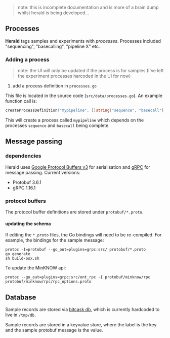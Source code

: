 > note: this is incomplete documentation and is more of a brain dump whilst herald is being developed...

## Processes

**Herald** tags samples and experiments with _processes_. Processes included "sequencing", "basecalling", "pipeline X" etc.

### Adding a process

> note: the UI will only be updated if the process is for samples (I've left the experiment processes harcoded in the UI for now)

1. add a process definition in `processes.go`

This file is located in the source code (`src/data/processes.go`). An example function call is:

```go
createProcessDefinition("mypipeline", []string{"sequence", "basecall"}, false, true)
```

This will create a process called `mypipeline` which depends on the processes `sequence` and `basecall` being complete.

## Message passing

### dependencies

Herald uses [Google Protocol Buffers v3](https://developers.google.com/protocol-buffers) for serialisation and [gRPC](https://grpc.io/) for message passing. Current versions:

- Protobuf 3.6.1
- gRPC 1.16.1

### protocol buffers

The protocol buffer definitions are stored under `protobuf/*.proto`.

#### updating the schema

If editing the `*.proto` files, the Go bindings will need to be re-compiled. For example, the bindings for the sample message:

```
protoc -I=protobuf --go_out=plugins=grpc:src/ protobuf/*.proto
go generate
sh build-osx.sh
```

To update the MinKNOW api:

```
protoc --go_out=plugins=grpc:src/ont_rpc -I protobuf/minknow/rpc protobuf/minknow/rpc/rpc_options.proto
```

## Database

Sample records are stored via [bitcask db](https://pkg.go.dev/git.mills.io/prologic/bitcask), which is currently hardcoded to live in `/tmp/db`.

Sample records are stored in a keyvalue store, where the label is the key and the sample protobuf message is the value.

